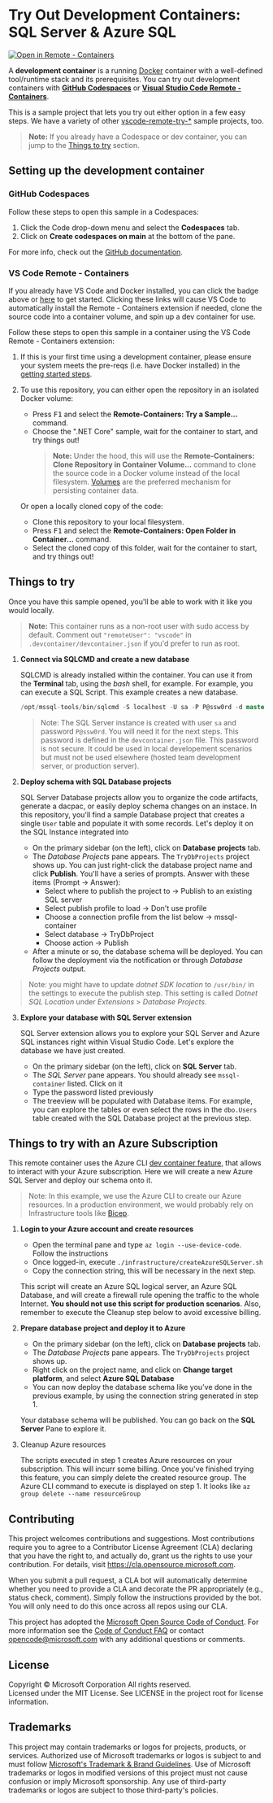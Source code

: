 # Try Out Development Containers: SQL Server & Azure SQL

[![Open in Remote - Containers](https://img.shields.io/static/v1?label=Remote%20-%20Containers&message=Open&color=blue&logo=visualstudiocode)](https://vscode.dev/redirect?url=vscode://ms-vscode-remote.remote-containers/cloneInVolume?url=https://github.com/microsoft/vscode-remote-try-sqlserver)

A **development container** is a running [Docker](https://www.docker.com) container with a well-defined tool/runtime stack and its prerequisites. You can try out development containers with **[GitHub Codespaces](https://github.com/features/codespaces)** or **[Visual Studio Code Remote - Containers](https://aka.ms/vscode-remote/containers)**.

This is a sample project that lets you try out either option in a few easy steps. We have a variety of other [vscode-remote-try-*](https://github.com/search?q=org%3Amicrosoft+vscode-remote-try-&type=Repositories) sample projects, too.

> **Note:** If you already have a Codespace or dev container, you can jump to the [Things to try](#things-to-try) section.


## Setting up the development container

### GitHub Codespaces
Follow these steps to open this sample in a Codespaces:

1. Click the Code drop-down menu and select the **Codespaces** tab.
1. Click on **Create codespaces on main** at the bottom of the pane.

For more info, check out the [GitHub documentation](https://docs.github.com/en/free-pro-team@latest/github/developing-online-with-codespaces/creating-a-codespace#creating-a-codespace).

### VS Code Remote - Containers

If you already have VS Code and Docker installed, you can click the badge above or [here](https://vscode.dev/redirect?url=vscode://ms-vscode-remote.remote-containers/cloneInVolume?url=https://github.com/microsoft/vscode-remote-try-sqlserver) to get started. Clicking these links will cause VS Code to automatically install the Remote - Containers extension if needed, clone the source code into a container volume, and spin up a dev container for use.

Follow these steps to open this sample in a container using the VS Code Remote - Containers extension:

1. If this is your first time using a development container, please ensure your system meets the pre-reqs (i.e. have Docker installed) in the [getting started steps](https://aka.ms/vscode-remote/containers/getting-started).

2. To use this repository, you can either open the repository in an isolated Docker volume:

    - Press <kbd>F1</kbd> and select the **Remote-Containers: Try a Sample...** command.
    - Choose the ".NET Core" sample, wait for the container to start, and try things out!
        > **Note:** Under the hood, this will use the **Remote-Containers: Clone Repository in Container Volume...** command to clone the source code in a Docker volume instead of the local filesystem. [Volumes](https://docs.docker.com/storage/volumes/) are the preferred mechanism for persisting container data.

   Or open a locally cloned copy of the code:

   - Clone this repository to your local filesystem.
   - Press <kbd>F1</kbd> and select the **Remote-Containers: Open Folder in Container...** command.
   - Select the cloned copy of this folder, wait for the container to start, and try things out!

## Things to try

Once you have this sample opened, you'll be able to work with it like you would locally.

> **Note:** This container runs as a non-root user with sudo access by default. Comment out `"remoteUser": "vscode"` in `.devcontainer/devcontainer.json` if you'd prefer to run as root.

1. **Connect via SQLCMD and create a new database**

    SQLCMD is already installed within the container. You can use it from the **Terminal** tab, using the *bash* shell, for example. For example, you can execute a SQL Script. This example creates a new database.

    ```sql
    /opt/mssql-tools/bin/sqlcmd -S localhost -U sa -P P@ssw0rd -d master -i 01-CreateDatabase.sql
    ```

    > Note: The SQL Server instance is created with user `sa` and password `P@ssw0rd`. You will need it for the next steps. This password is defined in the `devcontainer.json` file. This password is not secure. It could be used in local developement scenarios but must not be used elsewhere (hosted team development server, or production server).

2. **Deploy schema with SQL Database projects**

    SQL Server Database projects allow you to organize the code artifacts, generate a dacpac, or easily deploy schema changes on an instace. In this repository, you'll find a sample Database project that creates a single `User` table and populate it with some records. Let's deploy it on the SQL Instance integrated into 

    - On the primary sidebar (on the left), click on **Database projects** tab.
    - The _Database Projects_ pane appears. The `TryDbProjects` project shows up. You can just right-click the database project name and click **Publish**. You'll have a series of prompts. Answer with these items (Prompt -> Answer):
        - Select where to publish the project to -> Publish to an existing SQL server
        - Select publish profile to load -> Don't use profile
        - Choose a connection profile from the list below -> mssql-container
        - Select database -> TryDbProject
        - Choose action -> Publish
    - After a minute or so, the database schema will be deployed. You can follow the deployment via the notification or through _Database Projects_ output. 

> Note: you might have to update _dotnet SDK location_ to `/usr/bin/` in the settings to execute the publish step. This setting is called _Dotnet SQL Location_ under _Extensions_ > _Database Projects_.

3. **Explore your database with SQL Server extension**

    SQL Server extension allows you to explore your SQL Server and Azure SQL instances right within Visual Studio Code. Let's explore the database we have just created.

    - On the primary sidebar (on the left), click on **SQL Server** tab.
    - The _SQL Server_ pane appears. You should already see `mssql-container` listed. Click on it
    - Type the password listed previously
    - The treeview will be populated with Database items. For example, you can explore the tables or even select the rows in the `dbo.Users` table created with the SQL Database project at the previous step.

## Things to try with an Azure Subscription

This remote container uses the Azure CLI [dev container feature](https://github.com/devcontainers/features), that allows to interact with your Azure subscription. Here we will create a new Azure SQL Server and deploy our schema onto it. 

> Note: In this example, we use the Azure CLI to create our Azure resources. In a production environment, we would probably rely on Infrastructure tools like [Bicep](https://learn.microsoft.com/azure/azure-resource-manager/bicep/overview?tabs=bicep). 

1. **Login to your Azure account and create resources**

    - Open the terminal pane and type `az login --use-device-code`. Follow the instructions
    - Once logged-in, execute `./infrastructure/createAzureSQLServer.sh`
    - Copy the connection string, this will be necessary in the next step.

    This script will create an Azure SQL logical server, an Azure SQL Database, and will create a firewall rule opening the traffic to the whole Internet. **You should not use this script for production scenarios**. Also, remember to execute the Cleanup step below to avoid excessive billing.

2. **Prepare database project and deploy it to Azure**

    - On the primary sidebar (on the left), click on **Database projects** tab.
    - The _Database Projects_ pane appears. The `TryDbProjects` project shows up.
    - Right click on the project name, and click on **Change target platform**, and select **Azure SQL Database**
    - You can now deploy the database schema like you've done in the previous example, by using the connection string generated in step 1.

    Your database schema will be published. You can go back on the **SQL Server** Pane to explore it.

3. Cleanup Azure resources

    The scripts executed in step 1 creates Azure resources on your subscription. This will incurr some billing. Once you've finished trying this feature, you can simply delete the created resource group. The Azure CLI command to execute is displayed on step 1. It looks like `az group delete --name resourceGroup`


## Contributing

This project welcomes contributions and suggestions.  Most contributions require you to agree to a
Contributor License Agreement (CLA) declaring that you have the right to, and actually do, grant us
the rights to use your contribution. For details, visit https://cla.opensource.microsoft.com.

When you submit a pull request, a CLA bot will automatically determine whether you need to provide
a CLA and decorate the PR appropriately (e.g., status check, comment). Simply follow the instructions
provided by the bot. You will only need to do this once across all repos using our CLA.

This project has adopted the [Microsoft Open Source Code of Conduct](https://opensource.microsoft.com/codeofconduct/).
For more information see the [Code of Conduct FAQ](https://opensource.microsoft.com/codeofconduct/faq/) or
contact [opencode@microsoft.com](mailto:opencode@microsoft.com) with any additional questions or comments.

## License

Copyright © Microsoft Corporation All rights reserved.<br />
Licensed under the MIT License. See LICENSE in the project root for license information.

## Trademarks

This project may contain trademarks or logos for projects, products, or services. Authorized use of Microsoft 
trademarks or logos is subject to and must follow 
[Microsoft's Trademark & Brand Guidelines](https://www.microsoft.com/en-us/legal/intellectualproperty/trademarks/usage/general).
Use of Microsoft trademarks or logos in modified versions of this project must not cause confusion or imply Microsoft sponsorship.
Any use of third-party trademarks or logos are subject to those third-party's policies.
